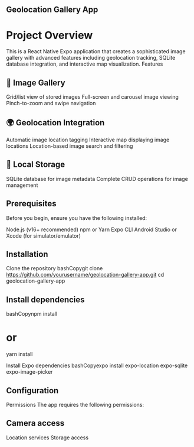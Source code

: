 ## Geolocation Gallery App
# Project Overview
This is a React Native Expo application that creates a sophisticated image gallery with advanced features including geolocation tracking, SQLite database integration, and interactive map visualization.
Features

## 📸 Image Gallery

Grid/list view of stored images
Full-screen and carousel image viewing
Pinch-to-zoom and swipe navigation


## 🌍 Geolocation Integration

Automatic image location tagging
Interactive map displaying image locations
Location-based image search and filtering


## 💾 Local Storage

SQLite database for image metadata
Complete CRUD operations for image management



## Prerequisites
Before you begin, ensure you have the following installed:

Node.js (v16+ recommended)
npm or Yarn
Expo CLI
Android Studio or Xcode (for simulator/emulator)

## Installation

Clone the repository
bashCopygit clone https://github.com/yourusername/geolocation-gallery-app.git
cd geolocation-gallery-app

## Install dependencies
bashCopynpm install
# or
yarn install

Install Expo dependencies
bashCopyexpo install expo-location expo-sqlite expo-image-picker


## Configuration
Permissions
The app requires the following permissions:

## Camera access
Location services
Storage access